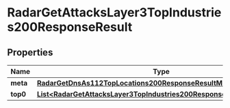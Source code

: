 

# RadarGetAttacksLayer3TopIndustries200ResponseResult


## Properties

| Name | Type | Description | Notes |
|------------ | ------------- | ------------- | -------------|
|**meta** | [**RadarGetDnsAs112TopLocations200ResponseResultMeta**](RadarGetDnsAs112TopLocations200ResponseResultMeta.md) |  |  |
|**top0** | [**List&lt;RadarGetAttacksLayer3TopIndustries200ResponseResultTop0Inner&gt;**](RadarGetAttacksLayer3TopIndustries200ResponseResultTop0Inner.md) |  |  |



